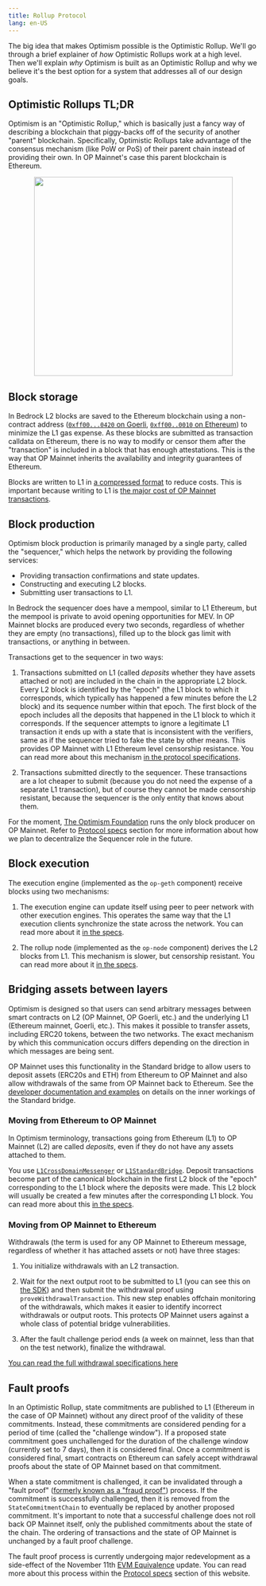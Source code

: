 ```yaml
---
title: Rollup Protocol
lang: en-US
---
```


The big idea that makes Optimism possible is the Optimistic Rollup.
We'll go through a brief explainer of *how* Optimistic Rollups work at a high level.
Then we'll explain *why* Optimism is built as an Optimistic Rollup and why we believe it's the best option for a system that addresses all of our design goals.

## Optimistic Rollups TL;DR

Optimism is an "Optimistic Rollup," which is basically just a fancy way of describing a blockchain that piggy-backs off of the security of another "parent" blockchain.
Specifically, Optimistic Rollups take advantage of the consensus mechanism (like PoW or PoS) of their parent chain instead of providing their own.
In OP Mainnet's case this parent blockchain is Ethereum.

<div align="center">
<img width="400" src="../../assets/docs/how-optimism-works/1.png">
</div>


## Block storage


In Bedrock L2 blocks are saved to the Ethereum blockchain using a non-contract address ([`0xff00...0420` on Goerli](https://goerli.etherscan.io/address/0xff00000000000000000000000000000000000420), [`0xff00..0010` on Ethereum](https://etherscan.io/address/0xff00000000000000000000000000000000000010)) to minimize the L1 gas expense.
As these blocks are submitted as transaction calldata on Ethereum, there is no way to modify or censor them after the "transaction" is included in a block that has enough attestations.
This is the way that OP Mainnet inherits the availability and integrity guarantees of Ethereum.

Blocks are written to L1 in [a compressed format](https://github.com/ethereum-optimism/optimism/blob/develop/specs/derivation.md#batch-submission-wire-format) to reduce costs.
This is important because writing to L1 is [the major cost of OP Mainnet transactions](../developers/build/transaction-fees.md).



## Block production

Optimism block production is primarily managed by a single party, called the "sequencer," which helps the network by providing the following services:

- Providing transaction confirmations and state updates.
- Constructing and executing L2 blocks.
- Submitting user transactions to L1.



In Bedrock the sequencer does have a mempool, similar to L1 Ethereum, but the mempool is private to avoid opening opportunities for MEV.
In OP Mainnet blocks are produced every two seconds, regardless of whether they are empty (no transactions), filled up to the block gas limit with transactions, or anything in between.

Transactions get to the sequencer in two ways:

1. Transactions submitted on L1 (called *deposits* whether they have assets attached or not) are included in the chain in the appropriate L2 block.
   Every L2 block is identified by the "epoch" (the L1 block to which it corresponds, which typically has happened a few minutes before the L2 block) and its sequence number within that epoch.
   The first block of the epoch includes all the deposits that happened in the L1 block to which it corresponds.
   If the sequencer attempts to ignore a legitimate L1 transaction it ends up with a state that is inconsistent with the verifiers, same as if the sequencer tried to fake the state by other means.
   This provides OP Mainnet with L1 Ethereum level censorship resistance.
   You can read more about this mechanism [in the protocol specifications](https://github.com/ethereum-optimism/optimism/blob/develop/specs/derivation.md#deriving-the-transaction-list).

1. Transactions submitted directly to the sequencer. 
   These transactions are a lot cheaper to submit (because you do not need the expense of a separate L1 transaction), but of course they cannot be made censorship resistant, because the sequencer is the only entity that knows about them.

For the moment, [The Optimism Foundation](https://www.optimism.io/) runs the only block producer on OP Mainnet. Refer to [Protocol specs](../protocol/README.md) section for more information about how we plan to decentralize the Sequencer role in the future.



## Block execution


The execution engine (implemented as the `op-geth` component) receive blocks using two mechanisms:

1. The execution engine can update itself using peer to peer network with other execution engines.
   This operates the same way that the L1 execution clients synchronize the state across the network.
   You can read more about it [in the specs](https://github.com/ethereum-optimism/optimism/blob/develop/specs/exec-engine.md#happy-path-sync). 

1. The rollup node (implemented as the `op-node` component) derives the L2 blocks from L1.
   This mechanism is slower, but censorship resistant.
   You can read more about it [in the specs](https://github.com/ethereum-optimism/optimism/blob/develop/specs/exec-engine.md#worst-case-sync).


## Bridging assets between layers

Optimism is designed so that users can send arbitrary messages between smart contracts on L2 (OP Mainnet, OP Goerli, etc.) and the underlying L1 (Ethereum mainnet, Goerli, etc.).
This makes it possible to transfer assets, including ERC20 tokens, between the two networks.
The exact mechanism by which this communication occurs differs depending on the direction in which messages are being sent.

OP Mainnet uses this functionality in the Standard bridge to allow users to deposit assets (ERC20s and ETH) from Ethereum to OP Mainnet and also allow withdrawals of the same from OP Mainnet back to Ethereum.
See the [developer documentation and examples](../developers/bridge/standard-bridge/) on details on the inner workings of the Standard bridge.

### Moving from Ethereum to OP Mainnet

In Optimism terminology, transactions going from Ethereum (L1) to OP Mainnet (L2) are called *deposits*, even if they do not have any assets attached to them.

You use [`L1CrossDomainMessenger`](https://github.com/ethereum-optimism/optimism-tutorial/tree/main/cross-dom-comm) or [`L1StandardBridge`](https://github.com/ethereum-optimism/optimism/blob/develop/packages/contracts-bedrock/contracts/L1/L1StandardBridge.sol).
Deposit transactions become part of the canonical blockchain in the first L2 block of the "epoch" corresponding to the L1 block where the deposits were made. 
This L2 block will usually be created a few minutes after the corresponding L1 block.
You can read more about this [in the specs](https://github.com/ethereum-optimism/optimism/blob/develop/specs/deposits.md).


### Moving from OP Mainnet to Ethereum


Withdrawals (the term is used for any OP Mainnet to Ethereum message, regardless of whether it has attached assets or not) have three stages:

1. You initialize withdrawals with an L2 transaction.

1. Wait for the next output root to be submitted to L1 (you can see this on [the SDK](../sdk/js-client.md)) and then submit the withdrawal proof using `proveWithdrawalTransaction`.
   This new step enables offchain monitoring of the withdrawals, which makes it easier to identify incorrect withdrawals or output roots.
   This protects OP Mainnet users against a whole class of potential bridge vulnerabilities.

1. After the fault challenge period ends (a week on mainnet, less than that on the test network), finalize the withdrawal.

[You can read the full withdrawal specifications here](https://github.com/ethereum-optimism/optimism/blob/develop/specs/withdrawals.md)

## Fault proofs

In an Optimistic Rollup, state commitments are published to L1 (Ethereum in the case of OP Mainnet) without any direct proof of the validity of these commitments.
Instead, these commitments are considered pending for a period of time (called the "challenge window").
If a proposed state commitment goes unchallenged for the duration of the challenge window (currently set to 7 days), then it is considered final.
Once a commitment is considered final, smart contracts on Ethereum can safely accept withdrawal proofs about the state of OP Mainnet based on that commitment.

When a state commitment is challenged, it can be invalidated through a "fault proof" ([formerly known as a "fraud proof"](https://github.com/ethereum-optimism/optimistic-specs/discussions/53)) process.
If the commitment is successfully challenged, then it is removed from the `StateCommitmentChain` to eventually be replaced by another proposed commitment.
It's important to note that a successful challenge does not roll back OP Mainnet itself, only the published commitments about the state of the chain.
The ordering of transactions and the state of OP Mainnet is unchanged by a fault proof challenge.

The fault proof process is currently undergoing major redevelopment as a side-effect of the November 11th [EVM Equivalence](https://medium.com/ethereum-optimism/introducing-evm-equivalence-5c2021deb306) update.
You can read more about this process within the [Protocol specs](../protocol/README.md) section of this website.

